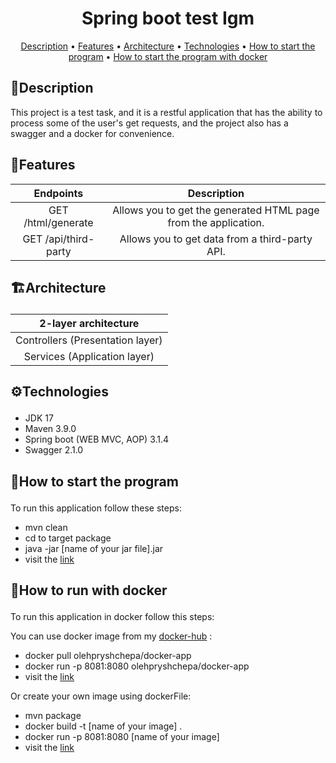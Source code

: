 ﻿# <h1 align="center"> Spring boot test Igm </h1>

<p align="center">
  <a href="#description">Description</a> •
  <a href="#features">Features</a> •
  <a href="#architecture">Architecture</a> •
  <a href="#technologies">Technologies</a> •
  <a href="#how-to-start-the-program">How to start the program</a> •
  <a href="#how-to-start-the-program--with-docker">How to start the program with docker</a> 
</p>

## 📃Description
This project is a test task, and it is a restful application that has the ability to process some of the user's get requests, and the project also has a swagger and a docker for convenience.

## 🚀Features
|      Endpoints       |                                Description                                |
|:--------------------:|:-------------------------------------------------------------------------:|
|  GET /html/generate  |      Allows you to get the generated HTML page from the application.      |
| GET /api/third-party |           Allows you to get data from a third-party API.                  |

## <p id="architecture">🏗Architecture</p>
|       2-layer architecture       |
|:--------------------------------:|
| Controllers (Presentation layer) |
|   Services (Application layer)   |

## <p id="technologies">⚙️Technologies</p>
* JDK 17
* Maven 3.9.0
* Spring boot (WEB MVC, AOP) 3.1.4
* Swagger 2.1.0

## <p id="how-to-start-the-program">🔨How to start the program</p>
To run this application follow these steps:
* mvn clean
* cd to target package
* java -jar [name of your jar file].jar
* visit the [link](http://localhost:8080/swagger-ui/index.html#/)

## <p id="how-to-start-the-program--with-docker">🐳How to run with docker</p>
To run this application in docker follow this steps:

You can use docker image from my [docker-hub](https://hub.docker.com/r/olehpryshchepa/docker-app) :
* docker pull olehpryshchepa/docker-app
* docker run -p 8081:8080 olehpryshchepa/docker-app
* visit the [link](http://localhost:8081/swagger-ui/index.html#/)

Or create your own image using dockerFile:
* mvn package
* docker build -t [name of your image] .
* docker run -p 8081:8080 [name of your image]
* visit the [link](http://localhost:8081/swagger-ui/index.html#/)

